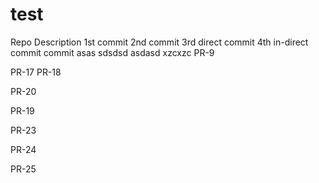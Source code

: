 # test
Repo Description
1st commit
2nd commit
3rd direct commit
4th in-direct commit
commit
asas
sdsdsd
asdasd
xzcxzc
PR-9

PR-17
PR-18


PR-20

PR-19

PR-23

PR-24

PR-25
